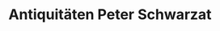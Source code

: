 ---
title: "Antiquitäten Peter Schwarzat"
url: /joachimsthal/antiquitaeten-peter-schwarzat/
shop: Antiquitäten
---